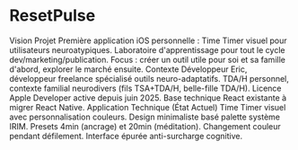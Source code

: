 # ResetPulse

Vision Projet
Première application iOS personnelle : Time Timer visuel pour utilisateurs neuroatypiques. Laboratoire d'apprentissage pour tout le cycle dev/marketing/publication. Focus : créer un outil utile pour soi et sa famille d'abord, explorer le marché ensuite.
Contexte Développeur
Eric, développeur freelance spécialisé outils neuro-adaptatifs. TDA/H personnel, contexte familial neurodivers (fils TSA+TDA/H, belle-fille TDA/H). Licence Apple Developer active depuis juin 2025. Base technique React existante à migrer React Native.
Application Technique (État Actuel)
Time Timer visuel avec personnalisation couleurs. Design minimaliste basé palette système IRIM. Presets 4min (ancrage) et 20min (méditation). Changement couleur pendant défilement. Interface épurée anti-surcharge cognitive.